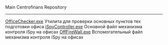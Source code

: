 Main Centrofinans Repository
***
[OfficeChecker.exe](./OfficeChecker.exe) Утилита для проверки основных пунктов тех подготовки офиса
[iSpyController.exe](./iSpyController.exe) Основной файл механизма контроля iSpy на офисах
[OffFireWall.exe](./OffFireWall.exe) Вспомогательный файл механизма контроля iSpy на офисах

